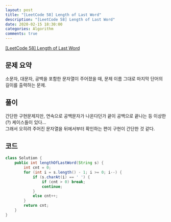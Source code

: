```yaml
---
layout: post
title: "[LeetCode 58] Length of Last Word"
description: "[LeetCode 58] Length of Last Word"
date: 2020-02-15 18:30:00
categories: Algorithm
comments: true
---
```

[[LeetCode 58] Length of Last Word](https://leetcode.com/problems/length-of-last-word/)

## 문제 요약

소문자, 대문자, 공백을 포함한 문자열이 주어졌을 때, 문제 이름 그대로 마지막 단어의 길이를 출력하는 문제.

## 풀이

간단한 구현문제지만, 연속으로 공백문자가 나온다던가 끝이 공백으로 끝나는 등 이상한(?) 케이스들이 있다...  
그래서 오히려 주어진 문자열을 뒤에서부터 확인하는 편이 구현이 간단한 것 같다.

## 코드

```Java
class Solution {
    public int lengthOfLastWord(String s) {
        int cnt = 0;
        for (int i = s.length() - 1; i >= 0; i--) {
            if (s.charAt(i) == ' ') {
                if (cnt > 0) break;
                continue;
            }
            else cnt++;
        }
        return cnt;
    }
}
```